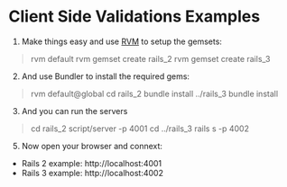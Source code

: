 # Client Side Validations Examples

1. Make things easy and use [RVM](http://rvm.beginrescueend.com/) to setup the gemsets:
> rvm default
> rvm gemset create rails_2
> rvm gemset create rails_3

2. And use Bundler to install the required gems:
> rvm default@global
> cd rails_2
> bundle install
> ../rails_3
> bundle install

3. And you can run the servers
> cd rails_2
> script/server -p 4001
> cd ../rails_3
> rails s -p 4002

5. Now open your browser and connext:
  * Rails 2 example: http://localhost:4001
  * Rails 3 example: http://localhost:4002
